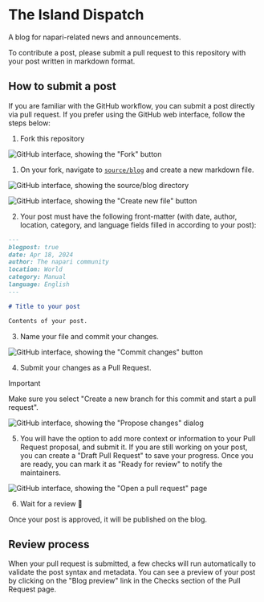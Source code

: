 # The Island Dispatch

A blog for napari-related news and announcements.

To contribute a post, please submit a pull request to this repository with your post written in markdown format.

## How to submit a post

If you are familiar with the GitHub workflow, you can submit a post directly via pull request. If you prefer using the GitHub web interface, follow the steps below:

1. Fork this repository

![GitHub interface, showing the "Fork" button](images/00_fork.png)

1. On your fork, navigate to [`source/blog`](source/blog) and create a new markdown file.

![GitHub interface, showing the source/blog directory](images/01_source.png)

![GitHub interface, showing the "Create new file" button](images/02_create_new_file.png)

2. Your post must have the following front-matter (with date, author, location, category, and language fields filled in according to your post):

```markdown
---
blogpost: true
date: Apr 18, 2024
author: The napari community
location: World
category: Manual
language: English
---

# Title to your post

Contents of your post.
```

3. Name your file and commit your changes.

![GitHub interface, showing the "Commit changes" button](images/03_commit.png)

4. Submit your changes as a Pull Request.

> [!IMPORTANT]
> Make sure you select "Create a new branch for this commit and start a pull request".

![GitHub interface, showing the "Propose changes" dialog](images/04_create_branch.png)

5. You will have the option to add more context or information to your Pull Request proposal, and submit it. If you are still working on your post, you can create a "Draft Pull Request" to save your progress. Once you are ready, you can  mark it as "Ready for review" to notify the maintainers.

![GitHub interface, showing the "Open a pull request" page](images/05_create_pr.png)

6. Wait for a review 🎉

Once your post is approved, it will be published on the blog.

## Review process

When your pull request is submitted, a few checks will run automatically to validate the post syntax and metadata. You can see a preview of your post by clicking on the "Blog preview" link in the Checks section of the Pull Request page.

